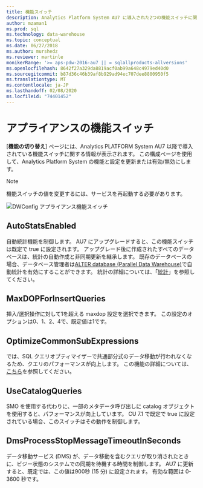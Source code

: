 ```yaml
---
title: 機能スイッチ
description: Analytics Platform System AU7 に導入された2つの機能スイッチに関する情報を表示します。
author: mzaman1
ms.prod: sql
ms.technology: data-warehouse
ms.topic: conceptual
ms.date: 06/27/2018
ms.author: murshedz
ms.reviewer: martinle
monikerRange: '>= aps-pdw-2016-au7 || = sqlallproducts-allversions'
ms.openlocfilehash: 8642f27a329da8819acf0ab99a648c4979ed40d0
ms.sourcegitcommit: b87d36c46b39af8b929ad94ec707dee8800950f5
ms.translationtype: MT
ms.contentlocale: ja-JP
ms.lasthandoff: 02/08/2020
ms.locfileid: "74401452"
---
```

# <a name="appliance-feature-switches"></a>アプライアンスの機能スイッチ

[**機能の切り替え**] ページには、Analytics PLATFORM System AU7 以降で導入されている機能スイッチに関する情報が表示されます。 この構成ページを使用して、Analytics Platform System の機能と設定を更新または有効/無効にします。

> [!NOTE]
> 機能スイッチの値を変更するには、サービスを再起動する必要があります。

![DWConfig アプライアンス機能スイッチ](media/feature-switch/SQL_Server_PDW_DWConfig_feature_switch.png "DWConfig アプライアンス機能スイッチ")

## <a name="autostatsenabled"></a>AutoStatsEnabled

自動統計機能を制御します。 AU7 にアップグレードすると、この機能スイッチは既定で true に設定されます。 アップグレード後に作成されたすべてのデータベースは、統計の自動作成と非同期更新を継承します。 既存のデータベースの場合、データベース管理者は[ALTER database (Parallel Data Warehouse)](../t-sql/statements/alter-database-transact-sql.md?tabs=sqlpdw)で自動統計を有効にすることができます。 統計の詳細については、「[統計](../relational-databases/statistics/statistics.md)」を参照してください。

## <a name="maxdopforinsertqueries"></a>MaxDOPForInsertQueries

挿入/選択操作に対して1を超える maxdop 設定を選択できます。 この設定のオプションは0、1、2、4で、既定値は1です。

## <a name="optimizecommonsubexpressions"></a>OptimizeCommonSubExpressions

では、SQL クエリオプティマイザーで共通部分式のデータ移動が行われなくなるため、クエリのパフォーマンスが向上します。 この機能の詳細については、[こちら](common-sub-expression-elimination.md)を参照してください。

## <a name="usecatalogqueries"></a>UseCatalogQueries

SMO を使用する代わりに、一部のメタデータ呼び出しに catalog オブジェクトを使用すると、パフォーマンスが向上しています。 CU 7.1 で既定で true に設定されている場合、このスイッチはその動作を制御します。

## <a name="dmsprocessstopmessagetimeoutinseconds"></a>DmsProcessStopMessageTimeoutInSeconds

データ移動サービス (DMS) が、データ移動を含むクエリが取り消されたときに、ビジー状態のシステムでの同期を待機する時間を制御します。 AU7 に更新すると、既定では、この値は900秒 (15 分) に設定されます。 有効な範囲は 0-3600 秒です。

